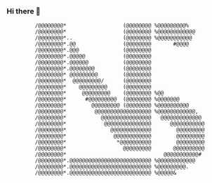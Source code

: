 ### Hi there 👋

<!--
**PlayerLN/PlayerLN** is a ✨ _special_ ✨ repository because its `README.md` (this file) appears on your GitHub profile.

Here are some ideas to get you started:

- 🔭 I’m currently working on ...
- 🌱 I’m currently learning ...
- 👯 I’m looking to collaborate on ...
- 🤔 I’m looking for help with ...
- 💬 Ask me about ...
- 📫 How to reach me: 
    
- ⚡ Fun fact: ...
-->

                                                                                
                                                                                
                                                                                
                                                                                
             /@@@@@@@@*                  (@@@@@@@@ %@@@@@@@@@%                  
             /@@@@@@@@*                  (@@@@@@@@ %@@@@@@@@@@@@                
             /@@@@@@@@*..                (@@@@@@@@ %@@@@@@@@@@@                 
             /@@@@@@@@*.@@               (@@@@@@@@       #@@@@                  
             /@@@@@@@@*.@@@              (@@@@@@@@                              
             /@@@@@@@@*.@@@@@            (@@@@@@@@                              
             /@@@@@@@@*.@@@@@@           (@@@@@@@@                              
             /@@@@@@@@*.@@@@@@@@         (@@@@@@@@                              
             /@@@@@@@@* @@@@@@@@@        (@@@@@@@@                              
             /@@@@@@@@*  @@@@@@@@@/      (@@@@@@@@                              
             /@@@@@@@@*    @@@@@@@@@     (@@@@@@@@                              
             /@@@@@@@@*     @@@@@@@@@    (@@@@@@@@ %@@                          
             /@@@@@@@@*      #@@@@@@@@@  (@@@@@@@@ %@@@@@@@                     
             /@@@@@@@@*        @@@@@@@@@ (@@@@@@@@ %@@@@@@@@@@                  
             /@@@@@@@@*         @@@@@@@@@@@@@@@@@@ %@@@@@@@@@@@@,               
             /@@@@@@@@*           @@@@@@@@@@@@@@@@   @@@@@@@@@@@@@              
             /@@@@@@@@*            @@@@@@@@@@@@@@@      @@@@@@@@@@@             
             /@@@@@@@@*              @@@@@@@@@@@@@        @@@@@@@@@             
             /@@@@@@@@*               @@@@@@@@@@@@        @@@@@@@@@             
             /@@@@@@@@*                *@@@@@@@@@@        @@@@@@@@@             
             /@@@@@@@@*                  @@@@@@@@@       @@@@@@@@@@             
             /@@@@@@@@*                               @@@@@@@@@@@#              
             /@@@@@@@@*.@@@@@@@@@@@@@@@@@@@@@@@@@@ %@@@@@@@@@@@@                
             /@@@@@@@@*.@@@@@@@@@@@@@@@@@@@@@@@@@@ %@@@@@@@@@.                  
             /@@@@@@@@*.@@@@@@@@@@@@@@@@@@@@@@@@@@ %@@@@@&                      
                                                                                
                                                                                
                                                                                
